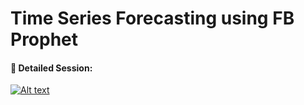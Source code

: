 # Time Series Forecasting using FB Prophet

#### 🔴 Detailed Session:

[![Alt text](https://user-images.githubusercontent.com/34673684/147684889-5f2c2f2f-949a-4d4d-9e00-0d80629b27cf.png)](https://www.youtube.com/watch?v=xihR5eKI2B4)
